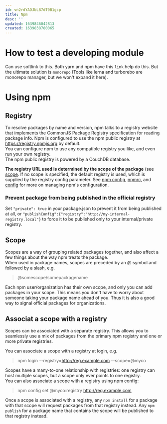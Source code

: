 ```yaml
---
id: vn2rdYADJbL87dT0B1gcp
title: Npm
desc: ''
updated: 1639846042813
created: 1639838780065
---
```


# How to test a developing module

Can use softlink to this. Both yarn and npm have this `link` help do this.
But the ultimate solution is `monorepo` (Tools like lerna and turborebo are monorepo manager, but we won't expand it here).

# Using npm

## Registry

To resolve packages by name and version, npm talks to a registry website that implements the CommonJS Package Registry specification for reading package info. Npm is configured to use the npm public registry at https://registry.npmjs.org by default.  
You can configure npm to use any compatible registry you like, and even run your own registry.  
The npm public registry is powered by a CouchDB database.

**The registry URL used is determined by the scope of the package** (see [scope](#Scope). If no scope is specified, the default registry is used, which is supplied by the registry config parameter. See [npm config](https://docs.npmjs.com/cli/v8/commands/npm-config), [npmrc](https://docs.npmjs.com/cli/v8/configuring-npm/npmrc), and [config](https://docs.npmjs.com/cli/v8/using-npm/config) for more on managing npm's configuration.

### Prevent package from being published in the official registry

Set `"private": true` in your package.json to prevent it from being published at all, or `"publishConfig":{"registry":"http://my-internal-registry.local"}` to force it to be published only to your internal/private registry.

## Scope

Scopes are a way of grouping related packages together, and also affect a few things about the way npm treats the package.  
When used in package names, scopes are preceded by an @ symbol and followed by a slash, e.g.

> @somescope/somepackagename

Each npm user/organization has their own scope, and only you can add packages in your scope. This means you don't have to worry about someone taking your package name ahead of you. Thus it is also a good way to signal official packages for organizations.

## Associat a scope with a registry

Scopes can be associated with a separate registry. This allows you to seamlessly use a mix of packages from the primary npm registry and one or more private registries.

You can associate a scope with a registry at login, e.g.

> npm login --registry=http://reg.example.com --scope=@myco

Scopes have a many-to-one relationship with registries: one registry can host multiple scopes, but a scope only ever points to one registry.  
You can also associate a scope with a registry using npm config:

> npm config set @myco:registry http://reg.example.com

Once a scope is associated with a registry, any `npm install` for a package with that scope will request packages from that registry instead. Any `npm publish` for a package name that contains the scope will be published to that registry instead.
